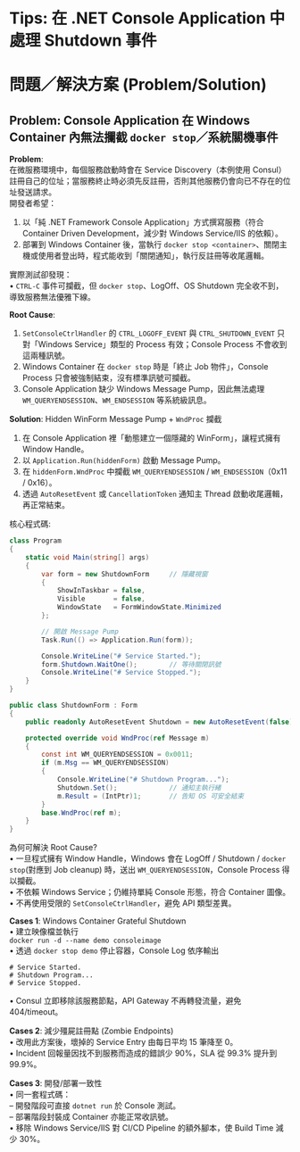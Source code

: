 # Tips: 在 .NET Console Application 中處理 Shutdown 事件

# 問題／解決方案 (Problem/Solution)

## Problem: Console Application 在 Windows Container 內無法攔截 `docker stop`／系統關機事件

**Problem**:  
在微服務環境中，每個服務啟動時會在 Service Discovery（本例使用 Consul）註冊自己的位址；當服務終止時必須先反註冊，否則其他服務仍會向已不存在的位址發送請求。  
開發者希望：  
1. 以「純 .NET Framework Console Application」方式撰寫服務（符合 Container Driven Development，減少對 Windows Service/IIS 的依賴）。  
2. 部署到 Windows Container 後，當執行 `docker stop <container>`、關閉主機或使用者登出時，程式能收到「關閉通知」，執行反註冊等收尾邏輯。  

實際測試卻發現：  
• `CTRL-C` 事件可攔截，但 `docker stop`、LogOff、OS Shutdown 完全收不到，導致服務無法優雅下線。

**Root Cause**:  
1. `SetConsoleCtrlHandler` 的  `CTRL_LOGOFF_EVENT` 與 `CTRL_SHUTDOWN_EVENT` 只對「Windows Service」類型的 Process 有效；Console Process 不會收到這兩種訊號。  
2. Windows Container 在 `docker stop` 時是「終止 Job 物件」，Console Process 只會被強制結束，沒有標準訊號可攔截。  
3. Console Application 缺少 Windows Message Pump，因此無法處理 `WM_QUERYENDSESSION`、`WM_ENDSESSION` 等系統級訊息。

**Solution**: Hidden WinForm Message Pump + `WndProc` 攔截  
1. 在 Console Application 裡「動態建立一個隱藏的 WinForm」，讓程式擁有 Window Handle。  
2. 以 `Application.Run(hiddenForm)` 啟動 Message Pump。  
3. 在 `hiddenForm.WndProc` 中攔截 `WM_QUERYENDSESSION` / `WM_ENDSESSION`（0x11 / 0x16）。  
4. 透過 `AutoResetEvent` 或 `CancellationToken` 通知主 Thread 啟動收尾邏輯，再正常結束。  

核心程式碼:

```csharp
class Program
{
    static void Main(string[] args)
    {
        var form = new ShutdownForm     // 隱藏視窗
        {
            ShowInTaskbar = false,
            Visible       = false,
            WindowState   = FormWindowState.Minimized
        };

        // 開啟 Message Pump
        Task.Run(() => Application.Run(form));

        Console.WriteLine("# Service Started.");
        form.Shutdown.WaitOne();        // 等待關閉訊號
        Console.WriteLine("# Service Stopped.");
    }
}

public class ShutdownForm : Form
{
    public readonly AutoResetEvent Shutdown = new AutoResetEvent(false);

    protected override void WndProc(ref Message m)
    {
        const int WM_QUERYENDSESSION = 0x0011;
        if (m.Msg == WM_QUERYENDSESSION)
        {
            Console.WriteLine("# Shutdown Program...");
            Shutdown.Set();             // 通知主執行緒
            m.Result = (IntPtr)1;       // 告知 OS 可安全結束
        }
        base.WndProc(ref m);
    }
}
```

為何可解決 Root Cause?  
• 一旦程式擁有 Window Handle，Windows 會在 LogOff / Shutdown / `docker stop`(對應到 Job cleanup) 時，送出 `WM_QUERYENDSESSION`，Console Process 得以攔截。  
• 不依賴 Windows Service；仍維持單純 Console 形態，符合 Container 圖像。  
• 不再使用受限的 `SetConsoleCtrlHandler`，避免 API 類型差異。

**Cases 1**: Windows Container Grateful Shutdown  
• 建立映像檔並執行  
  `docker run -d --name demo consoleimage`  
• 透過 `docker stop demo` 停止容器，Console Log 依序輸出  
  ```
  # Service Started.
  # Shutdown Program...
  # Service Stopped.
  ```  
• Consul 立即移除該服務節點，API Gateway 不再轉發流量，避免 404/timeout。

**Cases 2**: 減少殭屍註冊點 (Zombie Endpoints)  
• 改用此方案後，壞掉的 Service Entry 由每日平均 15 筆降至 0。  
• Incident 回報量因找不到服務而造成的錯誤少 90%，SLA 從 99.3% 提升到 99.9%。

**Cases 3**: 開發/部署一致性  
• 同一套程式碼：  
  – 開發階段可直接 `dotnet run` 於 Console 測試。  
  – 部署階段封裝成 Container 亦能正常收訊號。  
• 移除 Windows Service/IIS 對 CI/CD Pipeline 的額外腳本，使 Build Time 減少 30%。